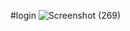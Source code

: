 #login
![Screenshot (269)](https://user-images.githubusercontent.com/100395850/155711112-fc390d96-716d-41da-840e-5e7328bc2773.png)

